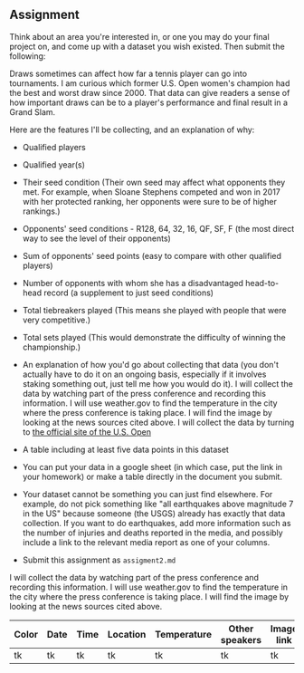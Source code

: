 ## Assignment

Think about an area you're interested in, or one you may do your final project on, and come up with a dataset you wish existed. Then submit the following:

Draws sometimes can affect how far a tennis player can go into tournaments. I am curious which former U.S. Open women's champion had the best and worst draw since 2000. That data can give readers a sense of how important draws can be to a player's performance and final result in a Grand Slam.  

Here are the features I'll be collecting, and an explanation of why:
* Qualified players
* Qualified year(s)
* Their seed condition (Their own seed may affect what opponents they met. For example, when Sloane Stephens competed and won in 2017 with her protected ranking, her opponents were sure to be of higher rankings.) 
* Opponents' seed conditions - R128, 64, 32, 16, QF, SF, F (the most direct way to see the level of their opponents)
* Sum of opponents' seed points (easy to compare with other qualified players)
* Number of opponents with whom she has a disadvantaged head-to-head record (a supplement to just seed conditions)
* Total tiebreakers played (This means she played with people that were very competitive.)
* Total sets played (This would demonstrate the difficulty of winning the championship.)

* An explanation of how you'd go about collecting that data (you don't actually have to do it on an ongoing basis, especially if it involves staking something out, just tell me how you would do it).
I will collect the data by watching part of the press conference and recording this information. I will use weather.gov to find the temperature in the city where the press conference is taking place. I will find the image by looking at the news sources cited above.
I will collect the data by turning to [the official site of the U.S. Open](https://www.usopen.org) 
* A table including at least five data points in this dataset
* You can put your data in a google sheet (in which case, put the link in your homework) or make a table directly in the document you submit.
* Your dataset cannot be something you can just find elsewhere. For example, do not pick something like "all earthquakes above magnitude 7 in the US" because someone (the USGS) already has exactly that data collection. If you want to do earthquakes, add more information such as the number of injuries and deaths reported in the media, and possibly include a link to the relevant media report as one of your columns.
* Submit this assignment as `assigment2.md`


I will collect the data by watching part of the press conference and recording this information. I will use weather.gov to find the temperature in the city where the press conference is taking place. I will find the image by looking at the news sources cited above.

Color | Date | Time | Location | Temperature | Other speakers | Image link
---- | ----- | ---- | -------- | ----------- | -------------- | ----------
tk | tk | tk | tk | tk | tk | tk
